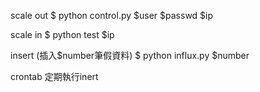 scale out
$ python control.py $user $passwd $ip

scale in 
$ python test $ip

insert (插入$number筆假資料)
$ python influx.py $number

crontab 定期執行inert
